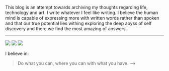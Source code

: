 <!-- ---
layout: page
title: About
permalink: /about/
image: "/images/avatar.jpg"
---

I enjoy creating great user experiences and hassle free solutions. I work with some of the brightest minds in the industry and constantly try to achieve perfection in what we build. I refactor a lot and make lame puns. I am a civic hacker by day and tech architect by night.

---

![Workflow]({{site.baseurl}}/images/58BF49FB-C6E4-4418-AF51-0C6E92769E86.JPG)

<!-- _Photo by [Daniel Romero](https://unsplash.com/@rmrdnl) on Unsplash_ -->

This blog is an attempt towards archiving my thoughts regarding life, technology and art. I write whatever I feel like writing. I believe the human mind is capable of expressing more with written words rather than spoken and that our true potential lies withing exploring the deep abyss of self discovery and there we find the most amazing of answers.

---

<div class="gallery-box">
  <div class="gallery">
    <img src="/images/IMG_2957.jpg">
    <img src="/images/4689504A-F81C-43A9-BC6D-28BC50B5F9C1.JPG">
    <img src="/images/IMG_5080.jpg">
  </div>
  <!-- <em>Gallery / <a href="https://unsplash.com/" target="_blank">Unsplash</a></em> -->
</div>

I believe in:

> Do what you can, where you can with what you have. -->

